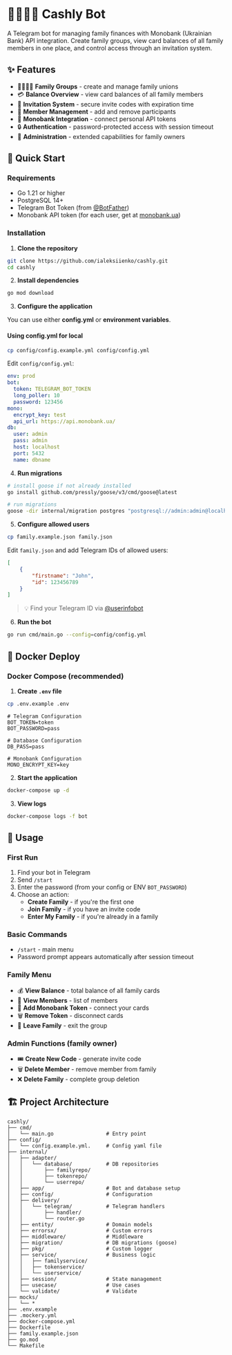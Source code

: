 # 👨‍👩‍👧‍👦 Cashly Bot

A Telegram bot for managing family finances with Monobank (Ukrainian Bank) API integration. Create family groups, view card balances of all family members in one place, and control access through an invitation system.

## ✨ Features

- 👨‍👩‍👧‍👦 **Family Groups** - create and manage family unions
- 💳 **Balance Overview** - view card balances of all family members
- 🔐 **Invitation System** - secure invite codes with expiration time
- 👥 **Member Management** - add and remove participants
- 🏦 **Monobank Integration** - connect personal API tokens
- 🔒 **Authentication** - password-protected access with session timeout
- 👑 **Administration** - extended capabilities for family owners

## 🚀 Quick Start

### Requirements

- Go 1.21 or higher
- PostgreSQL 14+
- Telegram Bot Token (from [@BotFather](https://t.me/botfather))
- Monobank API token (for each user, get at [monobank.ua](https://api.monobank.ua/))

### Installation

1. **Clone the repository**

```bash
git clone https://github.com/ialeksiienko/cashly.git
cd cashly
```

2. **Install dependencies**

```bash
go mod download
```

3. **Configure the application**

You can use either **config.yml** or **environment variables**.

#### Using config.yml for local

```bash
cp config/config.example.yml config/config.yml
```

Edit `config/config.yml`:

```yaml
env: prod
bot:
  token: TELEGRAM_BOT_TOKEN
  long_poller: 10
  password: 123456
mono:
  encrypt_key: test
  api_url: https://api.monobank.ua/
db:
  user: admin
  pass: admin
  host: localhost
  port: 5432
  name: dbname
```

4. **Run migrations**

```bash
# install goose if not already installed
go install github.com/pressly/goose/v3/cmd/goose@latest

# run migrations
goose -dir internal/migration postgres "postgresql://admin:admin@localhost:5432/dbname?sslmode=disable" up
```

5. **Configure allowed users**

```bash
cp family.example.json family.json
```

Edit `family.json` and add Telegram IDs of allowed users:

```json
[
	{
		"firstname": "John",
		"id": 123456789
	}
]
```

> 💡 Find your Telegram ID via [@userinfobot](https://t.me/userinfobot)

6. **Run the bot**

```bash
go run cmd/main.go --config=config/config.yml
```

## 🐳 Docker Deploy

### Docker Compose (recommended)

1. **Create `.env` file**

```bash
cp .env.example .env
```

```env
# Telegram Configuration
BOT_TOKEN=token
BOT_PASSWORD=pass

# Database Configuration
DB_PASS=pass

# Monobank Configuration
MONO_ENCRYPT_KEY=key
```

2. **Start the application**

```bash
docker-compose up -d
```

3. **View logs**

```bash
docker-compose logs -f bot
```

## 📖 Usage

### First Run

1. Find your bot in Telegram
2. Send `/start`
3. Enter the password (from your config or ENV `BOT_PASSWORD`)
4. Choose an action:
   - **Create Family** - if you're the first one
   - **Join Family** - if you have an invite code
   - **Enter My Family** - if you're already in a family

### Basic Commands

- `/start` - main menu
- Password prompt appears automatically after session timeout

### Family Menu

- 💰 **View Balance** - total balance of all family cards
- 👥 **View Members** - list of members
- 🔑 **Add Monobank Token** - connect your cards
- 🗑️ **Remove Token** - disconnect cards
- 🚪 **Leave Family** - exit the group

### Admin Functions (family owner)

- 🎟️ **Create New Code** - generate invite code
- 🗑️ **Delete Member** - remove member from family
- ❌ **Delete Family** - complete group deletion

## 🏗️ Project Architecture

```
cashly/
├── cmd/
│   └── main.go                 # Entry point
├── config/
│   └── config.example.yml.     # Config yaml file
├── internal/
│   ├── adapter/
│   │   └── database/           # DB repositories
│   │       ├── familyrepo/
│   │       ├── tokenrepo/
│   │       └── userrepo/
│   ├── app/                    # Bot and database setup
│   ├── config/                 # Configuration
│   ├── delivery/
│   │   └── telegram/           # Telegram handlers
│   │       ├── handler/
│   │       └── router.go
│   ├── entity/                 # Domain models
│   ├── errorsx/                # Custom errors
│   ├── middleware/             # Middleware
│   ├── migration/              # DB migrations (goose)
│   ├── pkg/                    # Custom logger
│   ├── service/                # Business logic
│   │   ├── familyservice/
│   │   ├── tokenservice/
│   │   └── userservice/
│   ├── session/                # State management
│   ├── usecase/                # Use cases
│   └── validate/               # Validate
├── mocks/
│   └── *
├── .env.example
├── .mockery.yml
├── docker-compose.yml
├── Dockerfile
├── family.example.json
├── go.mod
└── Makefile
```

